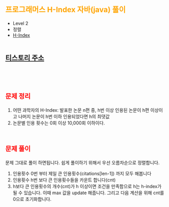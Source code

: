 # <span style="color:orange; font-size:17pt; font-weight:bold">프로그래머스 H-Index 자바(java) 풀이</span>
- Level 2
- 정렬
- [H-Index](https://programmers.co.kr/learn/courses/30/lessons/42747)
<br><br>

## [티스토리 주소](https://hoho325.tistory.com/)
<br><br>

# <span style="color: red; font-size:15pt">문제 정리</span>
1. 어떤 과학자의 H-Index: 발표한 논문 n편 중, h번 이상 인용된 논문이 h편 이상이고 나머지 논문이 h번 이하 인용되었다면 h의 최댓값
2. 논문별 인용 횟수는 0회 이상 10,000회 이하이다.
<br><br>

# <span style="color: red; font-size:15pt">문제 풀이</span>
문제 그대로 풀이 하면됩니다. 쉽게 풀이하기 위해서 우선 오름차순으로 정렬합니다.
1. 인용횟수 0번 부터 제일 큰 인용횟수(citations[len-1]) 까지 모두 해봅니다
2. 인용횟수 h번 보다 큰 인용횟수들을 카운트 합니다(cnt)
3. h보다 큰 인용횟수의 개수(cnt)가 h 이상이면 조건을 만족함으로 h는 h-index가 될 수 있습니다. 이때 max 값을 update 해줍니다. 그리고 다음 계산을 위해 cnt를 0으로 초기화합니다.